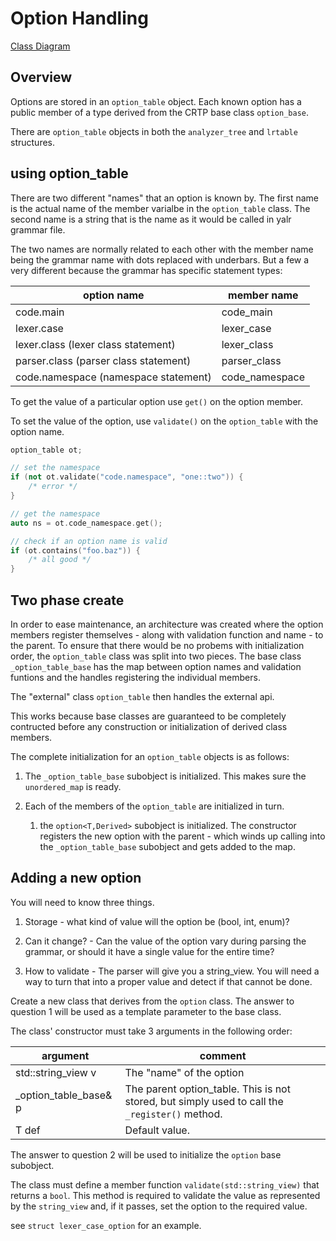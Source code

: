 # Option Handling

[Class Diagram](svg/options.svg)

## Overview

Options are stored in an `option_table` object. Each known option has a public
member of a type derived from the CRTP base class `option_base`.

There are `option_table` objects in both the `analyzer_tree` and `lrtable`
structures.

## using option_table

There are two different "names" that an option is known by. The first name is
the actual name of the member varialbe in the `option_table` class. The second
name is a string that is the name as it would be called in yalr grammar file.

The two names are normally related to each other with the member name being the
grammar name with dots replaced with underbars. But a few a very different
because the grammar has specific statement types:

option name | member name
------------|-------------
code.main   | code_main
lexer.case  | lexer_case
lexer.class (lexer class statement) | lexer_class
parser.class (parser class statement) | parser_class
code.namespace (namespace statement)   | code_namespace

To get the value of a particular option use `get()` on the option member.

To set the value of the  option, use `validate()` on the `option_table` with
the option name.

```cpp
option_table ot;

// set the namespace
if (not ot.validate("code.namespace", "one::two")) {
    /* error */
}

// get the namespace
auto ns = ot.code_namespace.get();

// check if an option name is valid
if (ot.contains("foo.baz")) {
    /* all good */
}
```

## Two phase create

In order to ease maintenance, an architecture was created where the option
members register themselves - along with validation function and name - to the
parent. To ensure that there would be no probems with initialization order, the
`option_table` class was split into two pieces. The base class
`_option_table_base` has the map between option names and validation funtions
and the handles registering the individual members.

The "external" class `option_table` then handles the external api.

This works because base classes are guaranteed to be completely contructed
before any construction or initialization of derived class members.

The complete initialization for an `option_table` objects is as follows:

1. The `_option_table_base` subobject is initialized. This makes sure the
   `unordered_map` is ready.

2. Each of the members of the `option_table` are initialized in turn.

    1. the `option<T,Derived>` subobject is initialized. The constructor
       registers the new option with the parent - which winds up calling into
       the `_option_table_base` subobject and gets added to the map.

## Adding a new option

You will need to know three things.

1. Storage - what kind of value will the option be (bool, int, enum)?

2. Can it change? - Can the value of the option vary during parsing the
   grammar, or should it have a single value for the entire time?

3. How to validate - The parser will give you a string_view. You will need a
   way to turn that into a proper value and detect if that cannot be done.

Create a new class that derives from the `option` class. The answer to question
1 will be used as a template parameter to the base class.

The class' constructor must take 3 arguments in the following order:

argument | comment
---------|--------
std::string_view v | The "name" of the option
\_option_table_base& p | The parent option_table. This is not stored, but simply used to call the `_register()` method.
T def    | Default value.

The answer to question 2 will be used to initialize the `option` base
subobject.

The class must define a member function `validate(std::string_view)` that
returns a `bool`. This method is required to validate the value as represented
by the `string_view` and, if it passes, set the option to the required value.

see `struct lexer_case_option` for an example.
